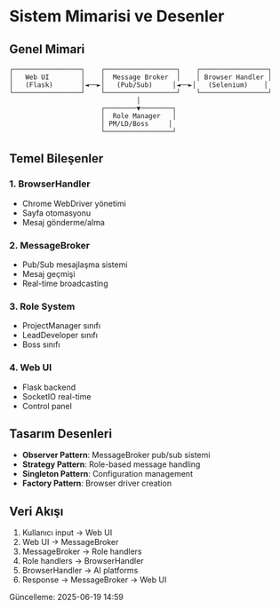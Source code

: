 # Sistem Mimarisi ve Desenler

## Genel Mimari
```
┌─────────────────┐    ┌──────────────────┐    ┌─────────────────┐
│   Web UI        │    │  Message Broker  │    │ Browser Handler │
│   (Flask)       │◄──►│   (Pub/Sub)     │◄──►│   (Selenium)    │
└─────────────────┘    └──────────────────┘    └─────────────────┘
                                │
                       ┌────────▼────────┐
                       │  Role Manager   │
                       │ PM/LD/Boss     │
                       └─────────────────┘
```

## Temel Bileşenler

### 1. BrowserHandler
- Chrome WebDriver yönetimi
- Sayfa otomasyonu
- Mesaj gönderme/alma

### 2. MessageBroker
- Pub/Sub mesajlaşma sistemi
- Mesaj geçmişi
- Real-time broadcasting

### 3. Role System
- ProjectManager sınıfı
- LeadDeveloper sınıfı
- Boss sınıfı

### 4. Web UI
- Flask backend
- SocketIO real-time
- Control panel

## Tasarım Desenleri
- **Observer Pattern**: MessageBroker pub/sub sistemi
- **Strategy Pattern**: Role-based message handling
- **Singleton Pattern**: Configuration management
- **Factory Pattern**: Browser driver creation

## Veri Akışı
1. Kullanıcı input → Web UI
2. Web UI → MessageBroker
3. MessageBroker → Role handlers
4. Role handlers → BrowserHandler
5. BrowserHandler → AI platforms
6. Response → MessageBroker → Web UI

Güncelleme: 2025-06-19 14:59
